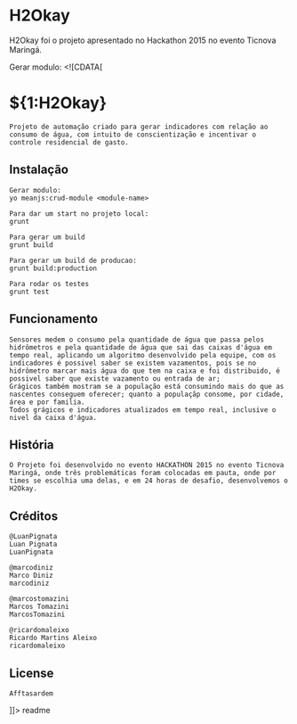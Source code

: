 # H2Okay
H2Okay foi o projeto apresentado no Hackathon 2015 no evento Ticnova Maringá.

Gerar modulo:
<snippet>
  <content><![CDATA[
# ${1:H2Okay}
	Projeto de automação criado para gerar indicadores com relação ao consumo de água, com intuito de conscientização e incentivar o controle residencial de gasto.

## Instalação
	Gerar modulo:
	yo meanjs:crud-module <module-name>

	Para dar um start no projeto local:
	grunt

	Para gerar um build
	grunt build

	Para gerar um build de producao:
	grunt build:production

	Para rodar os testes
	grunt test

## Funcionamento
	Sensores medem o consumo pela quantidade de água que passa pelos 		hidrômetros e pela quantidade de água que sai das caixas d'água em tempo real, aplicando um algoritmo desenvolvido pela equipe, com os indicadores é possivel saber se existem vazamentos, pois se no hidrômetro marcar mais água do que tem na caixa e foi distribuido, é possivel saber que existe vazamento ou entrada de ar;
	Grágicos também mostram se a população está consumindo mais do que as nascentes conseguem oferecer; quanto a populaçãp consome, por cidade, área e por familia.
	Todos grágicos e indicadores atualizados em tempo real, inclusive o nivel da caixa d'água.

## História
	O Projeto foi desenvolvido no evento HACKATHON 2015 no evento Ticnova Maringá, onde três problemáticas foram colocadas em pauta, onde por times se escolhia uma delas, e em 24 horas de desafio, desenvolvemos o H2Okay.

## Créditos
	@LuanPignata
	Luan Pignata
	LuanPignata

	@marcodiniz
	Marco Diniz
	marcodiniz
	 
	@marcostomazini
	Marcos Tomazini
	MarcosTomazini

	@ricardomaleixo
	Ricardo Martins Aleixo
	ricardomaleixo
 
## License
	Afftasardem 
]]></content>
  <tabTrigger>readme</tabTrigger>
</snippet>